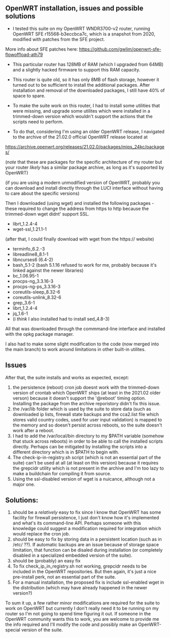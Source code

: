 ## **OpenWRT installation, issues and possible solutions**
- I tested this suite on my OpenWRT WNDR3700-v2 router, running OpenWRT SFE r15568-b3eccbca7c, which is a snapshot from 2020, modified with patches from the SFE project.

More info about SFE patches here:
https://github.com/gwlim/openwrt-sfe-flowoffload-ath79

- This particular router has 128MB of RAM (which I upgraded from 64MB) and a slightly hacked firmware to support this RAM capacity.
- This router is quite old, so it has only 8MB of flash storage, however it turned out to be sufficient to install the additional packages. After installation and removal of the downloaded packages, I still have 40% of space to spare.

- To make the suite work on this router, I had to install some utilities that were missing, and upgrade some utilites which were installed in a trimmed-down version which wouldn't support the actions that the scripts need to perform.
- To do that, considering I'm using an older OpenWRT release, I navigated to the archive of the 21.02.0 official OpenWRT release located at

https://archive.openwrt.org/releases/21.02.0/packages/mips_24kc/packages/

(_note_ that these are packages for the specific architecture of my router but your router _likely_ has a similar package archive, as long as it's supported by OpenWRT)

(if you are using a modern unmodified version of OpenWRT, probably you can download and install directly through the LUCI interface without having to care about the specific versions)

Then I downloaded (using wget) and installed the following packages - these required to change the address from https to http because the trimmed-down wget didnt' support SSL.
- librt_1.2.4-4
- wget-ssl_1.21.1-1

(after that, I could finally download with wget from the https:// website)

- terminfo_6.2.-3
- libreadline8_8.1-1
- libncurses6 (6.4-2)
- bash_5.1-2 (bash 5.1.16 refused to work for me, probably because it's linked against the newer libraries)
- bc_1.06.95-1
- procps-ng_3.3.16-3
- procps-ng-ps_3.3.16-3
- coreutils-sleep_8.32-6
- coreutils-unlink_8.32-6
- grep_3.6-1
- librt_1.2.4-4
- jq_1.6-1
- (i _think_ I also installed had to install sed_4.8-3)

All that was downloaded through the commmand-line interface and installed with the opkg package manager.

I also had to make some slight modification to the code (now merged into the main branch) to work around limitations in other built-in utilites.

## Issues
After that, the suite installs and works as expected, except:
1) the persistence (reboot) cron job doesnt work with the trimmed-down version of crontab which OpenWRT ships (at least in the 2021.02 older verson) because it doesn't support the '@reboot' timing option. Installing the package from the archive reporistory didn't fix this issue.
2) the /var/lib folder which is used by the suite to store data (such as downloaded ip lists, firewall state backups and the cca2.list file which stores valid country codes, used for user input validation) is mapped to the memory and so doesn't persist across reboots, so the suite doesn't work after a reboot.
3) I had to add the /var/local/bin directory to my $PATH variable (somehow that stuck across reboots) in order to be able to call the installed scripts directly. Perhaps can be mitigated by installing the scripts into a different directory which is in $PATH to begin with.
4) The check-ip-in-registry.sh script (which is not an essential part of the suite) can't be used at all (at least on this version) because it requires the grepcidr utility which is not present in the archive and I'm too lazy to make a buildchain for compiling it from source.
5) Using the ssl-disabled version of wget is a nuicance, although not a major one.

## Solutions:
1) should be a _relatively_ easy to fix since I know that OpenWRT has some facility for firewall persistence, I just don't know how it's implemented and what's its command-line API. Perhaps someone with this knowledge could suggest a modification required for integration which would replace the cron job.
2) should be easy to fix by storing data in a persistent location (such as in /etc/ ??). If automatic backups are an issue because of storage space limitation, that function can be disaled during installation (or completely disabled in a specialized embedded version of the suite).
3) should be (probably) an easy fix
4) To fix check_ip_in_registry.sh not working, grepcidr needs to be included in the OpenWRT repositories. But then again, it's just a nice pre-install perk, not an essential part of the suite.
5) For a manual installation, the proposed fix is include ssl-enabled wget in the distribution (which may have already happened in the newer version?)

To sum it up, a few rather minor modifications are required for the suite to work on OpenWRT but currently I don't really need it to be running on my router so I'm not going to spend time figuring it out. If someone in the OpenWRT community wants this to work, you are welcome to provide me the info required and I'll modify the code and possibly make an OpenWRT-special version of the suite.
